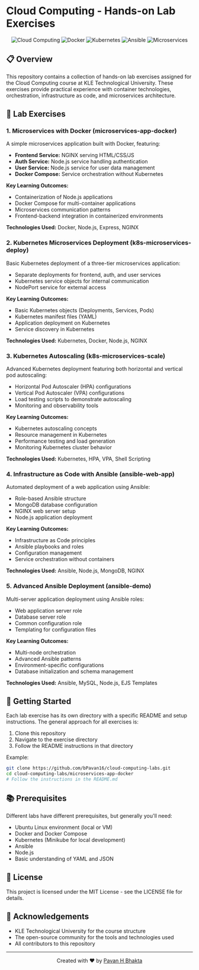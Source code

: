 # Cloud Computing - Hands-on Lab Exercises

<div align="center">

![Cloud Computing](https://img.shields.io/badge/Cloud%20Computing-Labs-blue)
![Docker](https://img.shields.io/badge/Docker-2496ED?style=flat-square&logo=docker&logoColor=white)
![Kubernetes](https://img.shields.io/badge/Kubernetes-326CE5?style=flat-square&logo=kubernetes&logoColor=white)
![Ansible](https://img.shields.io/badge/Ansible-EE0000?style=flat-square&logo=ansible&logoColor=white)
![Microservices](https://img.shields.io/badge/Microservices-FF6F00?style=flat-square&logo=microservices&logoColor=white)

</div>

## 📋 Overview

This repository contains a collection of hands-on lab exercises assigned for the Cloud Computing course at KLE Technological University. These exercises provide practical experience with container technologies, orchestration, infrastructure as code, and microservices architecture.

## 🧪 Lab Exercises

### 1. Microservices with Docker (microservices-app-docker)

A simple microservices application built with Docker, featuring:

- **Frontend Service:** NGINX serving HTML/CSS/JS
- **Auth Service:** Node.js service handling authentication
- **User Service:** Node.js service for user data management
- **Docker Compose:** Service orchestration without Kubernetes

**Key Learning Outcomes:**
- Containerization of Node.js applications
- Docker Compose for multi-container applications
- Microservices communication patterns
- Frontend-backend integration in containerized environments

**Technologies Used:** Docker, Node.js, Express, NGINX

### 2. Kubernetes Microservices Deployment (k8s-microservices-deploy)

Basic Kubernetes deployment of a three-tier microservices application:

- Separate deployments for frontend, auth, and user services
- Kubernetes service objects for internal communication
- NodePort service for external access

**Key Learning Outcomes:**
- Basic Kubernetes objects (Deployments, Services, Pods)
- Kubernetes manifest files (YAML)
- Application deployment on Kubernetes
- Service discovery in Kubernetes

**Technologies Used:** Kubernetes, Docker, Node.js, NGINX

### 3. Kubernetes Autoscaling (k8s-microservices-scale)

Advanced Kubernetes deployment featuring both horizontal and vertical pod autoscaling:

- Horizontal Pod Autoscaler (HPA) configurations
- Vertical Pod Autoscaler (VPA) configurations
- Load testing scripts to demonstrate autoscaling
- Monitoring and observability tools

**Key Learning Outcomes:**
- Kubernetes autoscaling concepts
- Resource management in Kubernetes
- Performance testing and load generation
- Monitoring Kubernetes cluster behavior

**Technologies Used:** Kubernetes, HPA, VPA, Shell Scripting

### 4. Infrastructure as Code with Ansible (ansible-web-app)

Automated deployment of a web application using Ansible:

- Role-based Ansible structure
- MongoDB database configuration
- NGINX web server setup
- Node.js application deployment

**Key Learning Outcomes:**
- Infrastructure as Code principles
- Ansible playbooks and roles
- Configuration management
- Service orchestration without containers

**Technologies Used:** Ansible, Node.js, MongoDB, NGINX

### 5. Advanced Ansible Deployment (ansible-demo)

Multi-server application deployment using Ansible roles:

- Web application server role
- Database server role
- Common configuration role
- Templating for configuration files

**Key Learning Outcomes:**
- Multi-node orchestration
- Advanced Ansible patterns
- Environment-specific configurations
- Database initialization and schema management

**Technologies Used:** Ansible, MySQL, Node.js, EJS Templates

## 🚀 Getting Started

Each lab exercise has its own directory with a specific README and setup instructions. The general approach for all exercises is:

1. Clone this repository
2. Navigate to the exercise directory
3. Follow the README instructions in that directory

Example:

```bash
git clone https://github.com/bPavan16/cloud-computing-labs.git
cd cloud-computing-labs/microservices-app-docker
# Follow the instructions in the README.md
```

## 📚 Prerequisites

Different labs have different prerequisites, but generally you'll need:

- Ubuntu Linux environment (local or VM)
- Docker and Docker Compose
- Kubernetes (Minikube for local development)
- Ansible
- Node.js
- Basic understanding of YAML and JSON

## 📝 License

This project is licensed under the MIT License - see the LICENSE file for details.

## 🙏 Acknowledgements

- KLE Technological University for the course structure
- The open-source community for the tools and technologies used
- All contributors to this repository

---

<div align="center">

Created with ❤️ by [Pavan H Bhakta](https://github.com/bPavan16)

</div>

